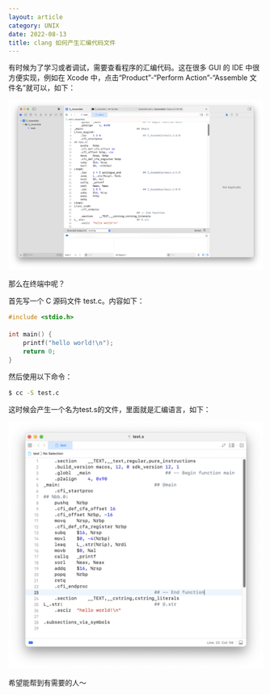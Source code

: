 ```yaml
---
layout: article
category: UNIX
date: 2022-08-13
title: clang 如何产生汇编代码文件
---
```

<!-- excerpt-start -->
有时候为了学习或者调试，需要查看程序的汇编代码。这在很多 GUI 的 IDE 中很方便实现，例如在 Xcode 中，点击“Product”-“Perform Action”-“Assemble 文件名”就可以，如下：

![Xcode生成的汇编代码](/assets/images/93db5877530445b2a632510ff74b7bfc.png)

那么在终端中呢？

首先写一个 C 源码文件 test.c。内容如下：

```c
#include <stdio.h>

int main() {
    printf("hello world!\n");
    return 0;
}
```

然后使用以下命令：

```bash
$ cc -S test.c
```
这时候会产生一个名为test.s的文件，里面就是汇编语言，如下：

![使用上述命令生成的汇编代码文件内容](/assets/images/bc699ec23ca04c13b43fce463aa2ef2b.png)

希望能帮到有需要的人～